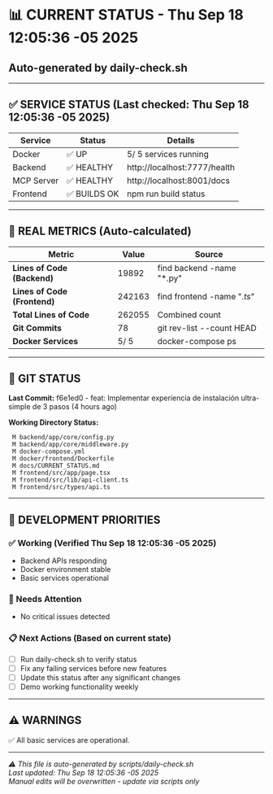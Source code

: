 # 📊 CURRENT STATUS - Thu Sep 18 12:05:36 -05 2025
## Auto-generated by daily-check.sh

---

## ✅ SERVICE STATUS (Last checked: Thu Sep 18 12:05:36 -05 2025)

| Service | Status | Details |
|---------|--------|---------|
| Docker | ✅ UP |        5/       5 services running |
| Backend | ✅ HEALTHY | http://localhost:7777/health |
| MCP Server | ✅ HEALTHY | http://localhost:8001/docs |
| Frontend | ✅ BUILDS OK | npm run build status |

---

## 🔢 REAL METRICS (Auto-calculated)

| Metric | Value | Source |
|--------|-------|--------|
| **Lines of Code (Backend)** | 19892 | find backend -name "*.py" |
| **Lines of Code (Frontend)** | 242163 | find frontend -name "*.ts*" |
| **Total Lines of Code** | 262055 | Combined count |
| **Git Commits** | 78 | git rev-list --count HEAD |
| **Docker Services** |        5/       5 | docker-compose ps |

---

## 📝 GIT STATUS

**Last Commit:** f6e1ed0 - feat: Implementar experiencia de instalación ultra-simple de 3 pasos (4 hours ago)

**Working Directory Status:**
```
 M backend/app/core/config.py
 M backend/app/core/middleware.py
 M docker-compose.yml
 M docker/frontend/Dockerfile
 M docs/CURRENT_STATUS.md
 M frontend/src/app/page.tsx
 M frontend/src/lib/api-client.ts
 M frontend/src/types/api.ts
```

---

## 🎯 DEVELOPMENT PRIORITIES

### ✅ Working (Verified Thu Sep 18 12:05:36 -05 2025)
- Backend APIs responding
- Docker environment stable
- Basic services operational

### 🔧 Needs Attention
- No critical issues detected





### 📋 Next Actions (Based on current state)
- [ ] Run daily-check.sh to verify status
- [ ] Fix any failing services before new features
- [ ] Update this status after any significant changes
- [ ] Demo working functionality weekly

---

## ⚠️ WARNINGS

✅ All basic services are operational.



---

*⚠️ This file is auto-generated by scripts/daily-check.sh*  
*Last updated: Thu Sep 18 12:05:36 -05 2025*  
*Manual edits will be overwritten - update via scripts only*

